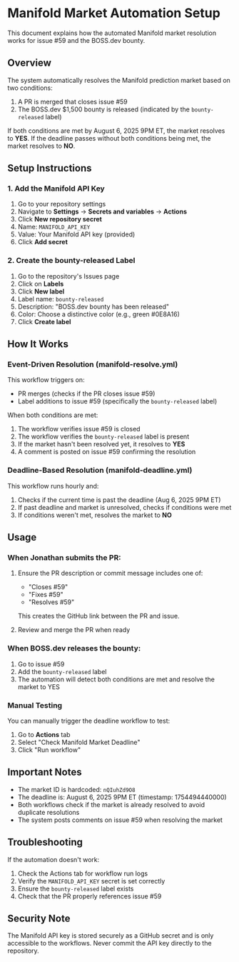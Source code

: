 # Manifold Market Automation Setup

This document explains how the automated Manifold market resolution works for issue #59 and the BOSS.dev bounty.

## Overview

The system automatically resolves the Manifold prediction market based on two conditions:
1. A PR is merged that closes issue #59
2. The BOSS.dev $1,500 bounty is released (indicated by the `bounty-released` label)

If both conditions are met by August 6, 2025 9PM ET, the market resolves to **YES**.
If the deadline passes without both conditions being met, the market resolves to **NO**.

## Setup Instructions

### 1. Add the Manifold API Key

1. Go to your repository settings
2. Navigate to **Settings** → **Secrets and variables** → **Actions**
3. Click **New repository secret**
4. Name: `MANIFOLD_API_KEY`
5. Value: Your Manifold API key (provided)
6. Click **Add secret**

### 2. Create the bounty-released Label

1. Go to the repository's Issues page
2. Click on **Labels**
3. Click **New label**
4. Label name: `bounty-released`
5. Description: "BOSS.dev bounty has been released"
6. Color: Choose a distinctive color (e.g., green #0E8A16)
7. Click **Create label**

## How It Works

### Event-Driven Resolution (manifold-resolve.yml)

This workflow triggers on:
- PR merges (checks if the PR closes issue #59)
- Label additions to issue #59 (specifically the `bounty-released` label)

When both conditions are met:
1. The workflow verifies issue #59 is closed
2. The workflow verifies the `bounty-released` label is present
3. If the market hasn't been resolved yet, it resolves to **YES**
4. A comment is posted on issue #59 confirming the resolution

### Deadline-Based Resolution (manifold-deadline.yml)

This workflow runs hourly and:
1. Checks if the current time is past the deadline (Aug 6, 2025 9PM ET)
2. If past deadline and market is unresolved, checks if conditions were met
3. If conditions weren't met, resolves the market to **NO**

## Usage

### When Jonathan submits the PR:

1. Ensure the PR description or commit message includes one of:
   - "Closes #59"
   - "Fixes #59"
   - "Resolves #59"
   
   This creates the GitHub link between the PR and issue.

2. Review and merge the PR when ready

### When BOSS.dev releases the bounty:

1. Go to issue #59
2. Add the `bounty-released` label
3. The automation will detect both conditions are met and resolve the market to YES

### Manual Testing

You can manually trigger the deadline workflow to test:
1. Go to **Actions** tab
2. Select "Check Manifold Market Deadline"
3. Click "Run workflow"

## Important Notes

- The market ID is hardcoded: `nQIuhZd9O8`
- The deadline is: August 6, 2025 9PM ET (timestamp: 1754494440000)
- Both workflows check if the market is already resolved to avoid duplicate resolutions
- The system posts comments on issue #59 when resolving the market

## Troubleshooting

If the automation doesn't work:
1. Check the Actions tab for workflow run logs
2. Verify the `MANIFOLD_API_KEY` secret is set correctly
3. Ensure the `bounty-released` label exists
4. Check that the PR properly references issue #59

## Security Note

The Manifold API key is stored securely as a GitHub secret and is only accessible to the workflows. Never commit the API key directly to the repository.